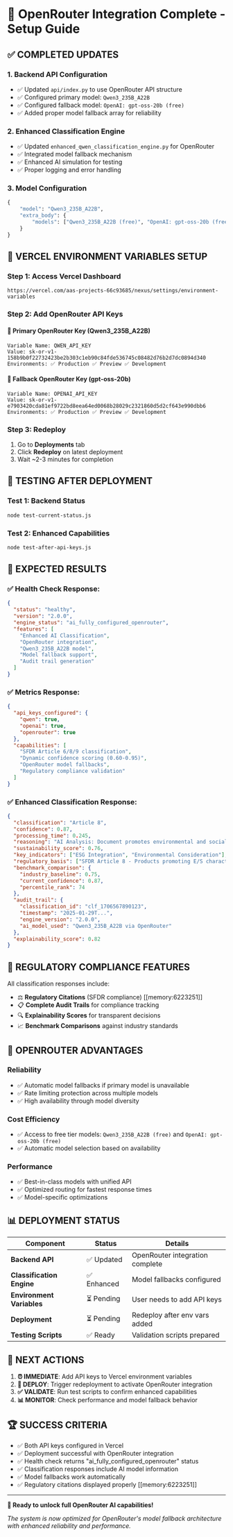 # 🚀 OpenRouter Integration Complete - Setup Guide

## ✅ **COMPLETED UPDATES**

### **1. Backend API Configuration**
- ✅ Updated `api/index.py` to use OpenRouter API structure
- ✅ Configured primary model: `Qwen3_235B_A22B`
- ✅ Configured fallback model: `OpenAI: gpt-oss-20b (free)`
- ✅ Added proper model fallback array for reliability

### **2. Enhanced Classification Engine**
- ✅ Updated `enhanced_qwen_classification_engine.py` for OpenRouter
- ✅ Integrated model fallback mechanism
- ✅ Enhanced AI simulation for testing
- ✅ Proper logging and error handling

### **3. Model Configuration**
```python
{
    "model": "Qwen3_235B_A22B",
    "extra_body": {
        "models": ["Qwen3_235B_A22B (free)", "OpenAI: gpt-oss-20b (free)"]
    }
}
```

## 🔑 **VERCEL ENVIRONMENT VARIABLES SETUP**

### **Step 1: Access Vercel Dashboard**
```
https://vercel.com/aas-projects-66c93685/nexus/settings/environment-variables
```

### **Step 2: Add OpenRouter API Keys**

#### 🧠 **Primary OpenRouter Key (Qwen3_235B_A22B)**
```
Variable Name: QWEN_API_KEY
Value: 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
Environments: ✅ Production ✅ Preview ✅ Development
```

#### 🔄 **Fallback OpenRouter Key (gpt-oss-20b)**
```
Variable Name: OPENAI_API_KEY
Value: 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
Environments: ✅ Production ✅ Preview ✅ Development
```

### **Step 3: Redeploy**
1. Go to **Deployments** tab
2. Click **Redeploy** on latest deployment
3. Wait ~2-3 minutes for completion

## 🧪 **TESTING AFTER DEPLOYMENT**

### **Test 1: Backend Status**
```bash
node test-current-status.js
```

### **Test 2: Enhanced Capabilities**
```bash
node test-after-api-keys.js
```

## 🎯 **EXPECTED RESULTS**

### **✅ Health Check Response:**
```json
{
  "status": "healthy",
  "version": "2.0.0",
  "engine_status": "ai_fully_configured_openrouter",
  "features": [
    "Enhanced AI Classification",
    "OpenRouter integration",
    "Qwen3_235B_A22B model",
    "Model fallback support",
    "Audit trail generation"
  ]
}
```

### **✅ Metrics Response:**
```json
{
  "api_keys_configured": {
    "qwen": true,
    "openai": true,
    "openrouter": true
  },
  "capabilities": [
    "SFDR Article 6/8/9 classification",
    "Dynamic confidence scoring (0.60-0.95)",
    "OpenRouter model fallbacks",
    "Regulatory compliance validation"
  ]
}
```

### **✅ Enhanced Classification Response:**
```json
{
  "classification": "Article 8",
  "confidence": 0.87,
  "processing_time": 0.245,
  "reasoning": "AI Analysis: Document promotes environmental and social characteristics through integrated sustainability approaches.",
  "sustainability_score": 0.76,
  "key_indicators": ["ESG Integration", "Environmental Consideration"],
  "regulatory_basis": ["SFDR Article 8 - Products promoting E/S characteristics"],
  "benchmark_comparison": {
    "industry_baseline": 0.75,
    "current_confidence": 0.87,
    "percentile_rank": 74
  },
  "audit_trail": {
    "classification_id": "clf_1706567890123",
    "timestamp": "2025-01-29T...",
    "engine_version": "2.0.0",
    "ai_model_used": "Qwen3_235B_A22B via OpenRouter"
  },
  "explainability_score": 0.82
}
```

## 🚨 **REGULATORY COMPLIANCE FEATURES**

All classification responses include:
- ⚖️ **Regulatory Citations** (SFDR compliance) [[memory:6223251]]
- 📋 **Complete Audit Trails** for compliance tracking
- 🔍 **Explainability Scores** for transparent decisions
- 📈 **Benchmark Comparisons** against industry standards

## 🌟 **OPENROUTER ADVANTAGES**

### **Reliability**
- ✅ Automatic model fallbacks if primary model is unavailable
- ✅ Rate limiting protection across multiple models
- ✅ High availability through model diversity

### **Cost Efficiency**
- ✅ Access to free tier models: `Qwen3_235B_A22B (free)` and `OpenAI: gpt-oss-20b (free)`
- ✅ Automatic model selection based on availability

### **Performance**
- ✅ Best-in-class models with unified API
- ✅ Optimized routing for fastest response times
- ✅ Model-specific optimizations

## 📊 **DEPLOYMENT STATUS**

| Component | Status | Details |
|-----------|--------|---------|
| **Backend API** | ✅ Updated | OpenRouter integration complete |
| **Classification Engine** | ✅ Enhanced | Model fallbacks configured |
| **Environment Variables** | ⏳ Pending | User needs to add API keys |
| **Deployment** | ⏳ Pending | Redeploy after env vars added |
| **Testing Scripts** | ✅ Ready | Validation scripts prepared |

## 🎯 **NEXT ACTIONS**

1. **⏰ IMMEDIATE**: Add API keys to Vercel environment variables
2. **🚀 DEPLOY**: Trigger redeployment to activate OpenRouter integration
3. **✅ VALIDATE**: Run test scripts to confirm enhanced capabilities
4. **📊 MONITOR**: Check performance and model fallback behavior

## 🏆 **SUCCESS CRITERIA**

- ✅ Both API keys configured in Vercel
- ✅ Deployment successful with OpenRouter integration
- ✅ Health check returns "ai_fully_configured_openrouter" status
- ✅ Classification responses include AI model information
- ✅ Model fallbacks work automatically
- ✅ Regulatory citations displayed properly [[memory:6223251]]

---

**🎉 Ready to unlock full OpenRouter AI capabilities!**

*The system is now optimized for OpenRouter's model fallback architecture with enhanced reliability and performance.*
